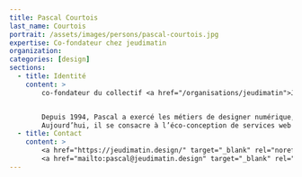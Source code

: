 ```yaml
---
title: Pascal Courtois
last_name: Courtois
portrait: /assets/images/persons/pascal-courtois.jpg
expertise: Co-fondateur chez jeudimatin
organization:
categories: [design]
sections:
  - title: Identité
    content: >
        co-fondateur du collectif <a href="/organisations/jeudimatin">Jeudimatin</a>


        Depuis 1994, Pascal a exercé les métiers de designer numérique, de facilitateur de projet design, de conseiller en cultures digitales, de curateur et d’enseignant en écriture interactive.
        Aujourd’hui, il se consacre à l’éco-conception de services web et mobiles, à "la sobriété numérique" et à la recherche-action autour de la conception responsable.
  - title: Contact
    content: >
        <a href="https://jeudimatin.design/" target="_blank" rel="noreferrer">Site</a> –
        <a href="mailto:pascal@jeudimatin.design" target="_blank" rel="noreferrer">Mail</a>
---
```

